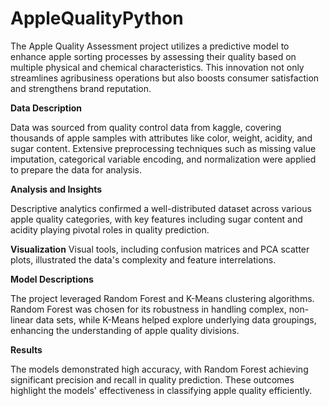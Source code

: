 # AppleQualityPython

The Apple Quality Assessment project utilizes a predictive model to enhance apple sorting processes by assessing their quality based on multiple physical and chemical characteristics. This innovation not only streamlines agribusiness operations but also boosts consumer satisfaction and strengthens brand reputation.

**Data Description**

Data was sourced from quality control data from kaggle, covering thousands of apple samples with attributes like color, weight, acidity, and sugar content. Extensive preprocessing techniques such as missing value imputation, categorical variable encoding, and normalization were applied to prepare the data for analysis.

**Analysis and Insights**

Descriptive analytics confirmed a well-distributed dataset across various apple quality categories, with key features including sugar content and acidity playing pivotal roles in quality prediction.

**Visualization**
Visual tools, including confusion matrices and PCA scatter plots, illustrated the data's complexity and feature interrelations.

 
**Model Descriptions**

The project leveraged Random Forest and K-Means clustering algorithms. Random Forest was chosen for its robustness in handling complex, non-linear data sets, while K-Means helped explore underlying data groupings, enhancing the understanding of apple quality divisions.

**Results**

The models demonstrated high accuracy, with Random Forest achieving significant precision and recall in quality prediction. These outcomes highlight the models' effectiveness in classifying apple quality efficiently.

